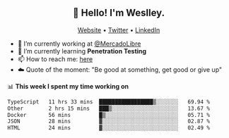 <h2 align="center">👋 Hello! I'm Weslley.</h2>
<p align="center">
  <a href="http://weslleyneri.com.br">Website</a> •
  <a href="https://twitter.com/Weslley_Neri">Twitter</a> •
  <a href="https://www.linkedin.com/in/weslley-neri-3658908b">LinkedIn</a>
</p>


- 🔭 I’m currently working at [@MercadoLibre](https://github.com/mercadolibre)
- 🌱 I’m currently learning **Penetration Testing**
- 📫 How to reach me: [here](mailto:weslley39@gmail.com)
- ☁️ Quote of the moment: "Be good at something, get good or give up"

📊 **This week I spent my time working on**
<!--START_SECTION:waka-->

```txt
TypeScript   11 hrs 33 mins  █████████████████▒░░░░░░░   69.94 %
Other        2 hrs 15 mins   ███▒░░░░░░░░░░░░░░░░░░░░░   13.67 %
Docker       56 mins         █▒░░░░░░░░░░░░░░░░░░░░░░░   05.71 %
JSON         28 mins         ▓░░░░░░░░░░░░░░░░░░░░░░░░   02.87 %
HTML         24 mins         ▓░░░░░░░░░░░░░░░░░░░░░░░░   02.49 %
```

<!--END_SECTION:waka-->

<!-- Inspired by https://github.com/gruselhaus/gruselhaus -->